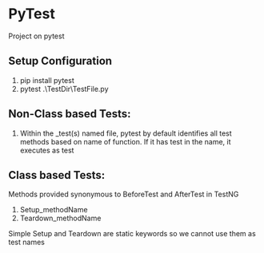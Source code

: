 # PyTest

Project on pytest

Setup Configuration
-------------------

1. pip install pytest
2. pytest .\TestDir\TestFile.py

Non-Class based Tests:
----------------------

1. Within the _test(s) named file, pytest by default identifies all test methods based on name of function. If it has
   test in the name, it executes as test

Class based Tests:
-----------------
Methods provided synonymous to BeforeTest and AfterTest in TestNG

1. Setup_methodName
2. Teardown_methodName

Simple Setup and Teardown are static keywords so we cannot use them as test names
